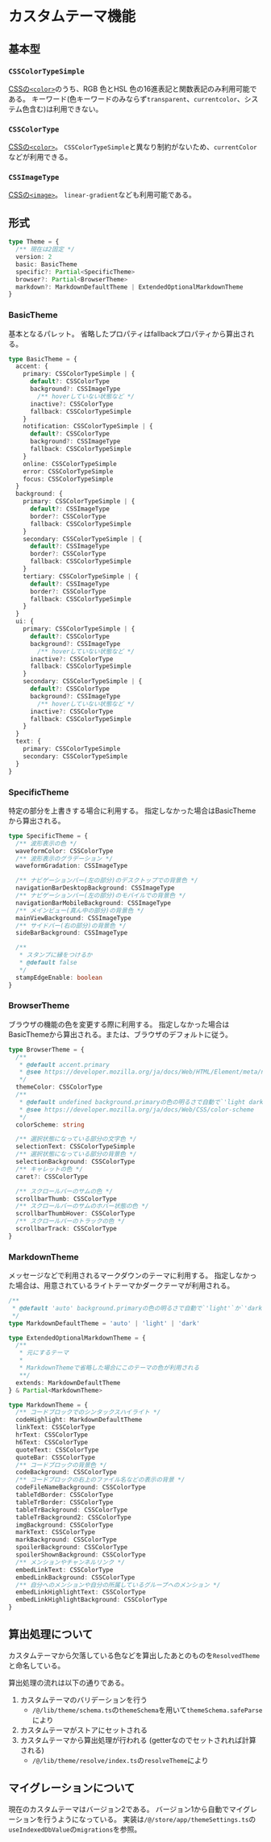 # カスタムテーマ機能

## 基本型
### `CSSColorTypeSimple`

[CSSの`<color>`](https://developer.mozilla.org/ja/docs/Web/CSS/color_value)のうち、RGB 色とHSL 色の16進表記と関数表記のみ利用可能である。
キーワード(色キーワードのみならず`transparent`、`currentcolor`、システム色含む)は利用できない。

### `CSSColorType`
[CSSの`<color>`](https://developer.mozilla.org/ja/docs/Web/CSS/color_value)。
`CSSColorTypeSimple`と異なり制約がないため、`currentColor`などが利用できる。

### `CSSImageType`
[CSSの`<image>`](https://developer.mozilla.org/ja/docs/Web/CSS/image)。
`linear-gradient`なども利用可能である。

## 形式
```ts
type Theme = {
  /** 現在は2固定 */
  version: 2
  basic: BasicTheme
  specific?: Partial<SpecificTheme>
  browser?: Partial<BrowserTheme>
  markdown?: MarkdownDefaultTheme | ExtendedOptionalMarkdownTheme
}
```

### BasicTheme
基本となるパレット。
省略したプロパティはfallbackプロパティから算出される。

```ts
type BasicTheme = {
  accent: {
    primary: CSSColorTypeSimple | {
      default?: CSSColorType
      background?: CSSImageType
        /** hoverしていない状態など */
      inactive?: CSSColorType
      fallback: CSSColorTypeSimple
    }
    notification: CSSColorTypeSimple | {
      default?: CSSColorType
      background?: CSSImageType
      fallback: CSSColorTypeSimple
    }
    online: CSSColorTypeSimple
    error: CSSColorTypeSimple
    focus: CSSColorTypeSimple
  }
  background: {
    primary: CSSColorTypeSimple | {
      default?: CSSImageType
      border?: CSSColorType
      fallback: CSSColorTypeSimple
    }
    secondary: CSSColorTypeSimple | {
      default?: CSSImageType
      border?: CSSColorType
      fallback: CSSColorTypeSimple
    }
    tertiary: CSSColorTypeSimple | {
      default?: CSSImageType
      border?: CSSColorType
      fallback: CSSColorTypeSimple
    }
  }
  ui: {
    primary: CSSColorTypeSimple | {
      default?: CSSColorType
      background?: CSSImageType
        /** hoverしていない状態など */
      inactive?: CSSColorType
      fallback: CSSColorTypeSimple
    }
    secondary: CSSColorTypeSimple | {
      default?: CSSColorType
      background?: CSSImageType
        /** hoverしていない状態など */
      inactive?: CSSColorType
      fallback: CSSColorTypeSimple
    }
  }
  text: {
    primary: CSSColorTypeSimple
    secondary: CSSColorTypeSimple
  }
}
```

### SpecificTheme
特定の部分を上書きする場合に利用する。
指定しなかった場合はBasicThemeから算出される。

```ts
type SpecificTheme = {
  /** 波形表示の色 */
  waveformColor: CSSColorType
  /** 波形表示のグラデーション */
  waveformGradation: CSSImageType

  /** ナビゲーションバー(左の部分)のデスクトップでの背景色 */
  navigationBarDesktopBackground: CSSImageType
  /** ナビゲーションバー(左の部分)のモバイルでの背景色 */
  navigationBarMobileBackground: CSSImageType
  /** メインビュー(真ん中の部分)の背景色 */
  mainViewBackground: CSSImageType
  /** サイドバー(右の部分)の背景色 */
  sideBarBackground: CSSImageType

  /**
   * スタンプに縁をつけるか
   * @default false
   */
  stampEdgeEnable: boolean
}
```

### BrowserTheme
ブラウザの機能の色を変更する際に利用する。
指定しなかった場合はBasicThemeから算出される。または、ブラウザのデフォルトに従う。

```ts
type BrowserTheme = {
  /**
   * @default accent.primary
   * @see https://developer.mozilla.org/ja/docs/Web/HTML/Element/meta/name/theme-color
   */
  themeColor: CSSColorType
  /**
   * @default undefined background.primaryの色の明るさで自動で`'light dark'`か`'dark light'`になる
   * @see https://developer.mozilla.org/ja/docs/Web/CSS/color-scheme
   */
  colorScheme: string

  /** 選択状態になっている部分の文字色 */
  selectionText: CSSColorTypeSimple
  /** 選択状態になっている部分の背景色 */
  selectionBackground: CSSColorType
  /** キャレットの色 */
  caret?: CSSColorType

  /** スクロールバーのサムの色 */
  scrollbarThumb: CSSColorType
  /** スクロールバーのサムのホバー状態の色 */
  scrollbarThumbHover: CSSColorType
  /** スクロールバーのトラックの色 */
  scrollbarTrack: CSSColorType
}
```

### MarkdownTheme
メッセージなどで利用されるマークダウンのテーマに利用する。
指定しなかった場合は、用意されているライトテーマかダークテーマが利用される。

```ts
/**
 * @default 'auto' background.primaryの色の明るさで自動で`'light'`か`'dark'`になる
 */
type MarkdownDefaultTheme = 'auto' | 'light' | 'dark'

type ExtendedOptionalMarkdownTheme = {
  /**
   * 元にするテーマ
   *
   * MarkdownThemeで省略した場合にこのテーマの色が利用される
   **/
  extends: MarkdownDefaultTheme
} & Partial<MarkdownTheme>

type MarkdownTheme = {
  /** コードブロックでのシンタックスハイライト */
  codeHighlight: MarkdownDefaultTheme
  linkText: CSSColorType
  hrText: CSSColorType
  h6Text: CSSColorType
  quoteText: CSSColorType
  quoteBar: CSSColorType
  /** コードブロックの背景色 */
  codeBackground: CSSColorType
  /** コードブロックの右上のファイル名などの表示の背景 */
  codeFileNameBackground: CSSColorType
  tableTdBorder: CSSColorType
  tableTrBorder: CSSColorType
  tableTrBackground: CSSColorType
  tableTrBackground2: CSSColorType
  imgBackground: CSSColorType
  markText: CSSColorType
  markBackground: CSSColorType
  spoilerBackground: CSSColorType
  spoilerShownBackground: CSSColorType
  /** メンションやチャンネルリンク */
  embedLinkText: CSSColorType
  embedLinkBackground: CSSColorType
  /** 自分へのメンションや自分の所属しているグループへのメンション */
  embedLinkHighlightText: CSSColorType
  embedLinkHighlightBackground: CSSColorType
}
```

## 算出処理について
カスタムテーマから欠落している色などを算出したあとのものを`ResolvedTheme`と命名している。

算出処理の流れは以下の通りである。

1. カスタムテーマのバリデーションを行う
    - `/@/lib/theme/schema.ts`の`themeSchema`を用いて`themeSchema.safeParse`により
2. カスタムテーマがストアにセットされる
3. カスタムテーマから算出処理が行われる (getterなのでセットされれば計算される)
    - `/@/lib/theme/resolve/index.ts`の`resolveTheme`により

## マイグレーションについて
現在のカスタムテーマはバージョン2である。
バージョン1から自動でマイグレーションを行うようになっている。
実装は`/@/store/app/themeSettings.ts`の`useIndexedDbValue`の`migrations`を参照。
